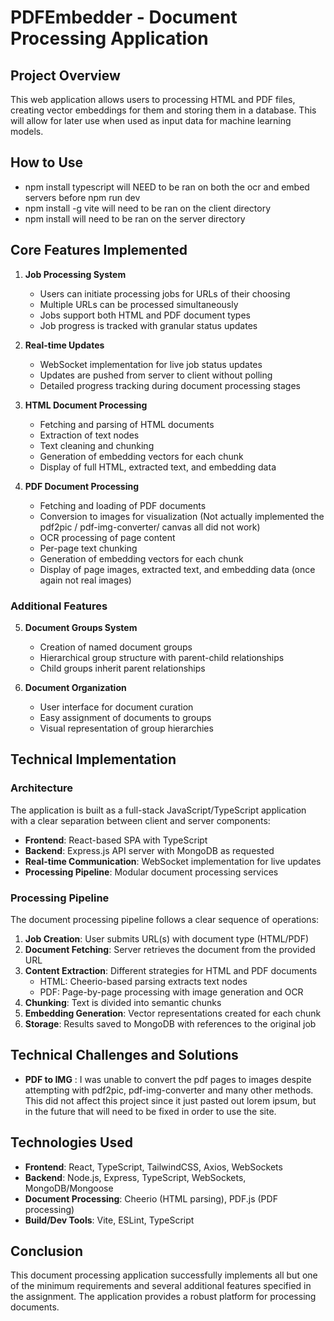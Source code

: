 # PDFEmbedder - Document Processing Application

## Project Overview

This web application allows users to processing HTML and PDF files, creating vector embeddings for them and storing them in a database. This will allow for later use when used as input data for machine learning models.

## How to Use

- npm install typescript will NEED to be ran on both the ocr and embed servers before npm run dev
- npm install -g vite will need to be ran on the client directory 
- npm install will need to be ran on the server directory

## Core Features Implemented

1. **Job Processing System**
   - Users can initiate processing jobs for URLs of their choosing
   - Multiple URLs can be processed simultaneously
   - Jobs support both HTML and PDF document types
   - Job progress is tracked with granular status updates

2. **Real-time Updates**
   - WebSocket implementation for live job status updates
   - Updates are pushed from server to client without polling
   - Detailed progress tracking during document processing stages

3. **HTML Document Processing**
   - Fetching and parsing of HTML documents
   - Extraction of text nodes
   - Text cleaning and chunking
   - Generation of embedding vectors for each chunk
   - Display of full HTML, extracted text, and embedding data

4. **PDF Document Processing**
   - Fetching and loading of PDF documents
   - Conversion to images for visualization (Not actually implemented the pdf2pic / pdf-img-converter/ canvas all did not work)
   - OCR processing of page content
   - Per-page text chunking
   - Generation of embedding vectors for each chunk
   - Display of page images, extracted text, and embedding data (once again not real images)

### Additional Features

5. **Document Groups System**
   - Creation of named document groups
   - Hierarchical group structure with parent-child relationships
   - Child groups inherit parent relationships

6. **Document Organization**
   - User interface for document curation
   - Easy assignment of documents to groups
   - Visual representation of group hierarchies

## Technical Implementation

### Architecture

The application is built as a full-stack JavaScript/TypeScript application with a clear separation between client and server components:

- **Frontend**: React-based SPA with TypeScript
- **Backend**: Express.js API server with MongoDB as requested
- **Real-time Communication**: WebSocket implementation for live updates
- **Processing Pipeline**: Modular document processing services


### Processing Pipeline

The document processing pipeline follows a clear sequence of operations:
1. **Job Creation**: User submits URL(s) with document type (HTML/PDF)
2. **Document Fetching**: Server retrieves the document from the provided URL
3. **Content Extraction**: Different strategies for HTML and PDF documents
   - HTML: Cheerio-based parsing extracts text nodes
   - PDF: Page-by-page processing with image generation and OCR
4. **Chunking**: Text is divided into semantic chunks
5. **Embedding Generation**: Vector representations created for each chunk
6. **Storage**: Results saved to MongoDB with references to the original job


## Technical Challenges and Solutions

- **PDF to IMG** : I was unable to convert the pdf pages to images despite attempting with pdf2pic, pdf-img-converter and many other methods. This did not affect this project since it just pasted out lorem ipsum, but in the future that will need to be fixed in order to use the site.  


## Technologies Used

- **Frontend**: React, TypeScript, TailwindCSS, Axios, WebSockets
- **Backend**: Node.js, Express, TypeScript, WebSockets, MongoDB/Mongoose
- **Document Processing**: Cheerio (HTML parsing), PDF.js (PDF processing)
- **Build/Dev Tools**: Vite, ESLint, TypeScript

## Conclusion

This document processing application successfully implements all but one of the minimum requirements and several additional features specified in the assignment. The application provides a robust platform for processing documents.

